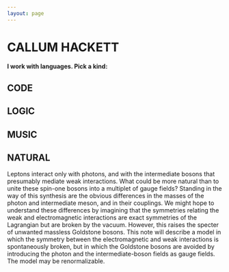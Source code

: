 ```yaml
---
layout: page
---
```

# CALLUM HACKETT

#### I work with languages. Pick a kind:

## CODE

## LOGIC

## MUSIC

## NATURAL

Leptons interact only with photons, and with the intermediate bosons that presumably mediate weak interactions. What could be more natural than to unite these spin-one bosons into a multiplet of gauge fields? Standing in the way of this synthesis are the obvious differences in the masses of the photon and intermediate meson, and in their couplings.  We might hope to understand these differences by imagining that the symmetries relating the weak and electromagnetic interactions are exact symmetries of the Lagrangian but are broken by the vacuum. However, this raises the specter of unwanted massless Goldstone bosons. This note will describe a model in which the symmetry between the electromagnetic and weak interactions is spontaneously broken, but in which the Goldstone bosons are avoided by introducing the photon and the intermediate-boson fields as gauge fields. The model may be renormalizable.
